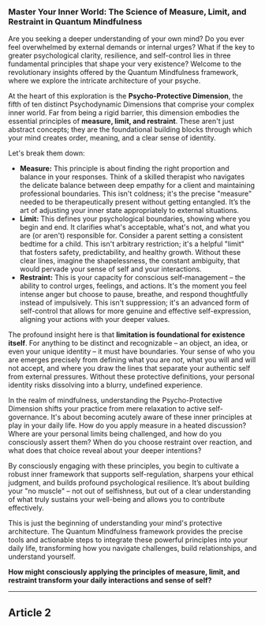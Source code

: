 ### Master Your Inner World: The Science of Measure, Limit, and Restraint in Quantum Mindfulness
Are you seeking a deeper understanding of your own mind? Do you ever feel overwhelmed by external demands or internal urges? What if the key to greater psychological clarity, resilience, and self-control lies in three fundamental principles that shape your very existence? Welcome to the revolutionary insights offered by the Quantum Mindfulness framework, where we explore the intricate architecture of your psyche.

At the heart of this exploration is the **Psycho-Protective Dimension**, the fifth of ten distinct Psychodynamic Dimensions that comprise your complex inner world. Far from being a rigid barrier, this dimension embodies the essential principles of **measure, limit, and restraint**. These aren't just abstract concepts; they are the foundational building blocks through which your mind creates order, meaning, and a clear sense of identity.

Let's break them down:
*   **Measure:** This principle is about finding the right proportion and balance in your responses. Think of a skilled therapist who navigates the delicate balance between deep empathy for a client and maintaining professional boundaries. This isn't coldness; it's the precise "measure" needed to be therapeutically present without getting entangled. It’s the art of adjusting your inner state appropriately to external situations.
*   **Limit:** This defines your psychological boundaries, showing where you begin and end. It clarifies what's acceptable, what's not, and what you are (or aren't) responsible for. Consider a parent setting a consistent bedtime for a child. This isn't arbitrary restriction; it's a helpful "limit" that fosters safety, predictability, and healthy growth. Without these clear lines, imagine the shapelessness, the constant ambiguity, that would pervade your sense of self and your interactions.
*   **Restraint:** This is your capacity for conscious self-management – the ability to control urges, feelings, and actions. It's the moment you feel intense anger but choose to pause, breathe, and respond thoughtfully instead of impulsively. This isn't suppression; it's an advanced form of self-control that allows for more genuine and effective self-expression, aligning your actions with your deeper values.

The profound insight here is that **limitation is foundational for existence itself**. For anything to be distinct and recognizable – an object, an idea, or even your unique identity – it must have boundaries. Your sense of who you are emerges precisely from defining what you are *not*, what you will and will not accept, and where you draw the lines that separate your authentic self from external pressures. Without these protective definitions, your personal identity risks dissolving into a blurry, undefined experience.

In the realm of mindfulness, understanding the Psycho-Protective Dimension shifts your practice from mere relaxation to active self-governance. It's about becoming acutely aware of these inner principles at play in your daily life. How do you apply measure in a heated discussion? Where are your personal limits being challenged, and how do you consciously assert them? When do you choose restraint over reaction, and what does that choice reveal about your deeper intentions?

By consciously engaging with these principles, you begin to cultivate a robust inner framework that supports self-regulation, sharpens your ethical judgment, and builds profound psychological resilience. It’s about building your "no muscle" – not out of selfishness, but out of a clear understanding of what truly sustains your well-being and allows you to contribute effectively.

This is just the beginning of understanding your mind's protective architecture. The Quantum Mindfulness framework provides the precise tools and actionable steps to integrate these powerful principles into your daily life, transforming how you navigate challenges, build relationships, and understand yourself.

**How might consciously applying the principles of measure, limit, and restraint transform your daily interactions and sense of self?**

---

## Article 2